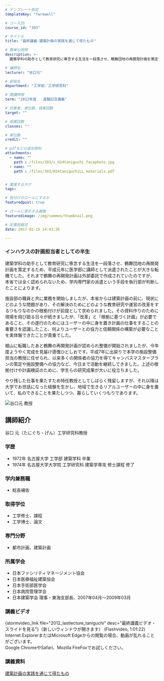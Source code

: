 ```yaml
---
# テンプレート指定
templateKey: "farewell"

# コースID
course_id: "393"

# タイトル
title: "最終講義-建築計画の実践を通じて得たもの"

# 簡単な説明
description: >-
  建築学科の助手として教育研究に専念する生活を一段落させ、鶴舞団地の再開発計画を策定するため、平成元年に医学部に講師として派遣されたことが大きな転機でした。それまで鶴舞の再開発計画は外部委託で作成さ...

# 講師名
lecturer: "谷口元"

# 部局名
department: "工学部／工学研究科"

# 開講時限
term: "2012年度	退職記念講義"

# 対象者、単位数、授業回数
target: ""

# 授業回数
classes: ""

# 単位数
credit: ""

# pdfなどの追加資料
attachments: 
  - name: "" 
    path : /files/393/s_H24taniguchi_facephoto.jpg
  - name: "" 
    path : /files/393/H24taniguchiLL_materials.pdf


# 関連するタグ
tags:

# 色付けのロールにするか
featuredpost: true

# ロールに表示する画像
featuredimage: /img/common/thumbnail.png

# 記事投稿日
date: 2017-02-15 14:43:26

---
```

### インハウスの計画担当者としての半生 

建築学科の助手として教育研究に専念する生活を一段落させ、鶴舞団地の再開発計画を策定するため、平成元年に医学部に講師として派遣されたことが大きな転機でした。それまで鶴舞の再開発計画は外部委託で作成されていたのですが、 本省では全く認められないため、学内専門家の派遣という手段を執行部が判断したことによります。 

施設部の職員と共に業務を開始しましたが、本省からは建築計画の前に、現状にどのような問題があり、その解決のためにどのような教育研究や運営の改革をするつもりなのかの根拠付けが前提として求められました。その資料作りのために現場を飛び廻る日々が続きましたが、「改革」と「根拠に基づく計画」が必要であること、その遂行のためにはユーザーの中に身を置き計画の仕事をすることの重要さを認識したこと、何よりユーザーとの協力と信頼関係の構築が必要なことを実体験できたことが貴重でした。 

椙山に転職したあと鶴舞の再開発計画が認められ整備が開始されましたが、今年度ようやく完成を見届け感慨ひとしおです。平成7年に出戻りで本学の施設整備担当の教授に任ぜられ、以来多くの関係者の協力を得てキャンパスマスタープランの策定や施設整備への協力など、今日まで活動を継続してきました。上述の根拠付けや計画検証のために、学生らの研究成果が大いに役立ちました。 

やり残した仕事を果たすため特任教授としてしばらく残留しますが、それ以降は大学でお世話になった経験を生かし、地域で生きるリアルユーザーの中に身を置いて、私のできることを果たしつつ、暮らしていくつもりであります。

![谷口元 教授](/files/393/s_H24taniguchi_facephoto.jpg) 
## 講師紹介

谷口 元（たにぐち・げん）工学研究科教授 

### 学歴

  * 1972年 名古屋大学 工学部 建築学科 卒業
  * 1974年 名古屋大学大学院 工学研究科 建築学専攻 修士課程 修了

### 学内兼務職

  * 総長補佐

### 取得学位

  * 工学修士、課程
  * 工学博士、論文

### 専門分野

  * 都市計画、建築計画

### 所属学会

  * 日本ファシリティマネージメント協会
  * 日本医療福祉建築協会
  * 日本手術部医学会
  * 日本病院管理学会
  * 日本建築学会 理事・東海支部長、2007年04月〜2009年03月
### 講義ビデオ

{stormvideo_link file="2012_lastlecture_taniguchi" desc="最終講義ビデオ・スライドを見る"}（新しいウィンドウが開きます） (Flashvideo, 1:01:22)  
Internet ExplorerまたはMicrosoft Edgeからの閲覧の場合、動画が乱れることがございます。  
Google ChromeやSafari、Mozilla FireFoxでお試しください。 

### 講義資料


[建築計画の実践を通じて得たもの](/files/393/H24taniguchiLL_materials.pdf) 
